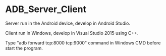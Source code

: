 # ADB_Server_Client

Server run in the Android device, develop in Android Studio.

Client run in Windows, develop in Visual Studio 2015 using C++.

Type "adb forward tcp:8000 tcp:9000" command in Windows CMD before start the program.
